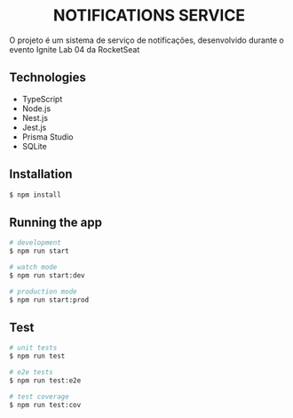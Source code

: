 
<div align="center">
  
  # NOTIFICATIONS SERVICE
</div>

<p>
O projeto é um sistema de serviço de notificações, desenvolvido durante o evento Ignite Lab 04 da RocketSeat
</p>

## Technologies

- TypeScript
- Node.js
- Nest.js
- Jest.js
- Prisma Studio
- SQLite


## Installation

```bash
$ npm install
```

## Running the app

```bash
# development
$ npm run start

# watch mode
$ npm run start:dev

# production mode
$ npm run start:prod
```

## Test

```bash
# unit tests
$ npm run test

# e2e tests
$ npm run test:e2e

# test coverage
$ npm run test:cov
```


